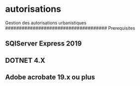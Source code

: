 # autorisations
Gestion des autorisations urbanistiques
#####################################
Prerequisites
## SQlServer Express 2019
## DOTNET 4.X
## Adobe acrobate 19.x ou plus
